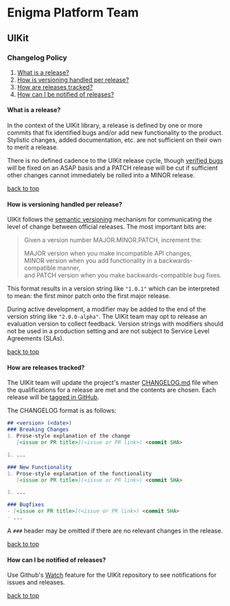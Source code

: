 # Enigma Platform Team
## UIKit
### Changelog Policy

1. [What is a release?](#what-is-a-release)
1. [How is versioning handled per release?](#how-is-versioning-handled-per-release)
1. [How are releases tracked?](#how-are-releases-tracked)
1. [How can I be notified of releases?](#how-can-i-be-notified-of-releases)

#### What is a release?

In the context of the UIKit library, a release is defined by one or more commits that fix identified bugs and/or add new functionality to the product. Stylistic changes, added documentation, etc. are not sufficient on their own to merit a release.

There is no defined cadence to the UIKit release cycle, though [verified bugs](https://github.com/enigma-platform/uikit/labels/bug) will be fixed on an ASAP basis and a PATCH release will be cut if sufficient other changes cannot immediately be rolled into a MINOR release.

[back to top](#changelog-policy)

#### How is versioning handled per release?

UIKit follows the [semantic versioning](http://semver.org/spec/v2.0.0.html) mechanism for communicating the level of change between official releases. The most important bits are:

> Given a version number MAJOR.MINOR.PATCH, increment the:
>
> MAJOR version when you make incompatible API changes, <br />
> MINOR version when you add functionality in a backwards-compatible manner, <br />
> and PATCH version when you make backwards-compatible bug fixes.

This format results in a version string like `"1.0.1"` which can be interpreted to mean: the first minor patch onto the first major release.

During active development, a modifier may be added to the end of the version string like `"2.0.0-alpha"`. The UIKit team may opt to release an evaluation version to collect feedback. Version strings with modifiers should not be used in a production setting and are not subject to Service Level Agreements (SLAs).

[back to top](#changelog-policy)

#### How are releases tracked?

The UIKit team will update the project's master [CHANGELOG.md](CHANGELOG.md) file when the qualifications for a release are met and the contents are chosen. Each release will be [tagged in GitHub](https://github.com/enigma-platform/uikit/releases).

The CHANGELOG format is as follows:
```markdown
## <version> (<date>)
### Breaking Changes
1. Prose-style explanation of the change
   [<issue or PR title>](<issue or PR link>) <commit SHA>

1. ...

### New Functionality
1. Prose-style explanation of the functionality
   [<issue or PR title>](<issue or PR link>) <commit SHA>

1. ...

### Bugfixes
- [<issue or PR title>](<issue or PR link>) <commit SHA>
- ...
```

A `###` header may be omitted if there are no relevant changes in the release.

[back to top](#changelog-policy)

#### How can I be notified of releases?

Use Github's [Watch](https://help.github.com/articles/watching-repositories/) feature for the UIKit repository to see notifications for issues and releases.

[back to top](#changelog-policy)
